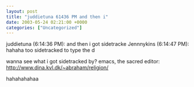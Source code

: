 ```yaml
---
layout: post
title: "juddietuna 61436 PM and then i"
date: 2003-05-24 02:21:00 +0000
categories: ["Uncategorized"]
---
```


juddietuna (6:14:36 PM): and then i got sidetracke
Jennnykins (6:14:47 PM): hahaha too sidetracked to type the d

wanna see what i got sidetracked by? emacs, the sacred editor: http://www.dina.kvl.dk/~abraham/religion/ 

hahahahahaa